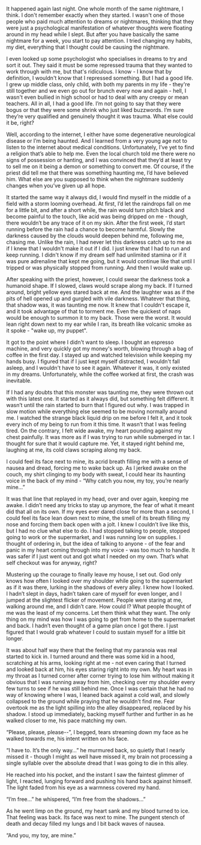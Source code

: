 It happened again last night. One whole month of the same nightmare, I think. I don't remember exactly when they started. I wasn't one of those people who paid much attention to dreams or nightmares, thinking that they were just a psychological manifestation of whatever thoughts were floating around in my head while I slept. But after you have basically the same nightmare for a week, you start to pay attention. I tried changing my habits, my diet, everything that I thought could be causing the nightmare.

I even looked up some psychologist who specialises in dreams to try and sort it out. They said it must be some repressed trauma that they wanted to work through with me, but that's ridiculous. I know - I know that by definition, I wouldn't know that I repressed something. But I had a good life. I grew up middle class, only child, with both my parents in my life - they're still together and we even go out for brunch every now and again - hell, I wasn't even bullied in high school or had to deal with any creepy or mean teachers. All in all, I had a good life. I’m not going to say that they were bogus or that they were some shrink who just liked buzzwords. I’m sure they’re very qualified and genuinely thought it was trauma. What else could it be, right?

Well, according to the internet, I either have some degenerative neurological disease or I’m being haunted. And I learned from a very young age not to listen to the internet about medical conditions. Unfortunately, I’ve yet to find a religion that’s able to help me. Even the local church told me there were no signs of possession or hanting, and I was convinced that they’d at least try to sell me on it being a demon or something to convert me. Of course, if the priest did tell me that there was something haunting me, I’d have believed him. What else are you supposed to think when the nightmare suddenly changes when you’ve given up all hope.

It started the same way it always did, I would find myself in the middle of a field with a storm looming overhead. At first, I’d let the raindrops fall on me for a little bit, and after a short while, the rain would turn pitch black and become painful to the touch, like acid was being dripped on me - though, there wouldn’t be any trace of it on my skin. After the first week, I’d start running before the rain had a chance to become harmful. Slowly the darkness caused by the clouds would deepen behind me, following me, chasing me. Unlike the rain, I had never let this darkness catch up to me as if I knew that I wouldn't make it out if I did. I just knew that I had to run and keep running. I didn't know if my dream self had unlimited stamina or if it was pure adrenaline that kept me going, but it would continue like that until I tripped or was physically stopped from running. And then I would wake up.

After speaking with the priest, however, I could swear the darkness took a humanoid shape. If I slowed, claws would scrape along my back. If I turned around, bright yellow eyes stared back at me. And the laughter was as if the pits of hell opened up and gurgled with vile darkness. Whatever that thing, that shadow was, it was taunting me now. It knew that I couldn't escape it, and it took advantage of that to torment me. Even the quickest of naps would be enough to summon it to my back. Those were the worst. It would lean right down next to my ear while I ran, its breath like volcanic smoke as it spoke - "wake up, my puppet".

It got to the point where I didn't want to sleep. I bought an espresso machine, and very quickly got my money's worth, blowing through a bag of coffee in the first day. I stayed up and watched television while keeping my hands busy. I figured that if I just kept myself distracted, I wouldn't fall asleep, and I wouldn't have to see it again. Whatever it was, it only existed in my dreams. Unfortunately, while the coffee worked at first, the crash was inevitable.

If I had any doubts that this monster was taunting me, they were thrown out with this latest one. It started as it always did, but something felt different. It wasn’t until the rain started to burn that I figured out why. I was trapped in slow motion while everything else seemed to be moving normally around me. I watched the strange black liquid drip on me before I felt it, and it took every inch of my being to run from it this time. It wasn’t that I was feeling tired. On the contrary, I felt wide awake, my heart pounding against my chest painfully. It was more as if I was trying to run while submerged in tar. I thought for sure that it would capture me. Yet, it stayed right behind me, laughing at me, its cold claws scraping along my back.

I could feel its face next to mine, its acrid breath filling me with a sense of nausea and dread, forcing me to wake back up. As I jerked awake on the couch, my shirt clinging to my body with sweat, I could hear its haunting voice in the back of my mind - “Why catch you now, my toy, you’re nearly mine…”

It was that line that replayed in my head, over and over again, keeping me awake. I didn’t need any tricks to stay up anymore, the fear of what it meant did that all on its own. If my eyes ever dared close for more than a second, I could feel its face lean down next to mine, the smell of its breath filling my nose and forcing them back open with a jolt. I knew I couldn’t live like this, but I had no clue what else to do. I had stopped talking to people, stopped going to work or the supermarket, and I was running low on supplies. I thought of ordering in, but the idea of talking to anyone - of the fear and panic in my heart coming through into my voice - was too much to handle. It was safer if I just went out and got what I needed on my own. That’s what self checkout was for anyway, right?

Mustering up the courage to finally leave my house, I set out. God only knows how often I looked over my shoulder while going to the supermarket as if it was there, lurking in the shadows of every alley. I knew how I looked. I hadn’t slept in days, hadn’t taken care of myself for even longer, and I jumped at the slightest flicker of movement. People were staring at me, walking around me, and I didn’t care. How could I? What people thought of me was the least of my concerns. Let them think what they want. The only thing on my mind was how I was going to get from home to the supermarket and back. I hadn’t even thought of a game plan once I got there. I just figured that I would grab whatever I could to sustain myself for a little bit longer.

It was about half way there that the feeling that my paranoia was real started to kick in. I turned around and there was some kid in a hood, scratching at his arms, looking right at me - not even caring that I turned and looked back at him, his eyes staring right into my own. My heart was in my throat as I turned corner after corner trying to lose him without making it obvious that I was running away from him, checking over my shoulder every few turns to see if he was still behind me. Once I was certain that he had no way of knowing where I was, I leaned back against a cold wall, and slowly collapsed to the ground while praying that he wouldn’t find me. Fear overtook me as the light spilling into the alley disappeared, replaced by his shadow. I stood up immediately, backing myself further and further in as he walked closer to me, his pace matching my own.

“Please, please, please--”, I begged, tears streaming down my face as he walked towards me, his intent written on his face.

“I have to. It’s the only way…” he murmured back, so quietly that I nearly missed it - though I might as well have missed it, my brain not processing a single syllable over the absolute dread that I was going to die in this alley.

He reached into his pocket, and the instant I saw the faintest glimmer of light, I reacted, lunging forward and pushing his hand back against himself. The light faded from his eye as a warmness covered my hand.

“I’m free…” he whispered, “I’m free from the shadows…”

As he went limp on the ground, my heart sank and my blood turned to ice. That feeling was back. Its face was next to mine. The pungent stench of death and decay filled my lungs and I bit back waves of nausea.

“And you, my toy, are mine.”